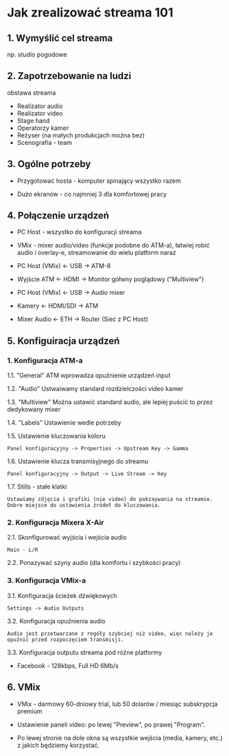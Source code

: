 # Jak zrealizować streama 101

## 1. Wymyślić cel streama

np. studio pogodowe

## 2. Zapotrzebowanie na ludzi

obstawa streama

* Realizator audio
* Realizator video
* Stage hand
* Operatorzy kamer
* Reżyser (na małych produkcjach można bez)
* Scenografia - team

## 3. Ogólne potrzeby

* Przygotować hosta - komputer spinający wszystko razem

* Dużo ekranów - co najmniej 3 dla komfortowej pracy

## 4. Połączenie urządzeń

* PC Host - wszystko do konfiguracji streama
* VMix - mixer audio/video (funkcje podobne do ATM-a), łatwiej robić audio i overlay-e, streamowanie do wielu platform naraz

* PC Host (VMix) <- USB -> ATM-8
* Wyjście ATM <- HDMI -> Monitor gółwny poglądowy ("Multiview")
* PC Host (VMix) <- USB -> Audio mixer
* Kamery <- HDMI/SDI -> ATM
* Mixer Audio <- ETH -> Router (Sieć z PC Host)

## 5. Konfiguiracja urządzeń

### 1. Konfiguracja ATM-a

   1.1. "General" ATM wprowadza opuźnienie urządzeń input

   1.2. "Audio" Ustwaiwamy standard rozdzielczości video kamer

   1.3. "Multiview" Można ustawić standard audio, ale lepiej puścić to przez dedykowany mixer

   1.4. "Labels" Ustawienie wedle potrzeby

   1.5. Ustawienie kluczowania koloru

    Panel konfiguracyjny -> Properties -> Upstream Key -> Gamma

   1.6. Ustawienie klucza transmisyjnego do streamu 

    Panel konfiguracyjny -> Output -> Live Stream -> Key

   1.7. Stills - stałe klatki

    Ustawiamy zdjęcia i grafiki (nie video) do pokzaywania na streamie. Dobre miejsce do ustawienia żródeł do kluczowania.

### 2. Konfiguracja Mixera X-Air

 2.1. Skonfigurować wyjścia i wejścia audio

    Main - L/R 

 2.2. Ponazywać szyny audio (dla komfortu i szybkości pracy)

### 3. Konfiguracja VMix-a

 3.1. Konfiguracja ścieżek dźwiękowych
 
    Settings -> Audio Outputs

 3.2. Konfiguracja opuźnienia audio

    Audio jest przetwarzane z regóły szybciej niż video, więc należy je opuźnić przed rozpoczęciem transmisji.

 3.3. Konfiguracja outputu streama pod różne platformy

* Facebook - 128kbps, Full HD 6Mb/s

## 6. VMix

* VMix - darmowy 60-dniowy trial, lub 50 dolarów / miesiąc subskrypcja premium

* Ustawienie paneli video: po lewej "Preview", po prawej "Program".

* Po lewej stronie na dole okna są wszystkie wejścia (media, kamery, etc.) z jakich będziemy korzystać.